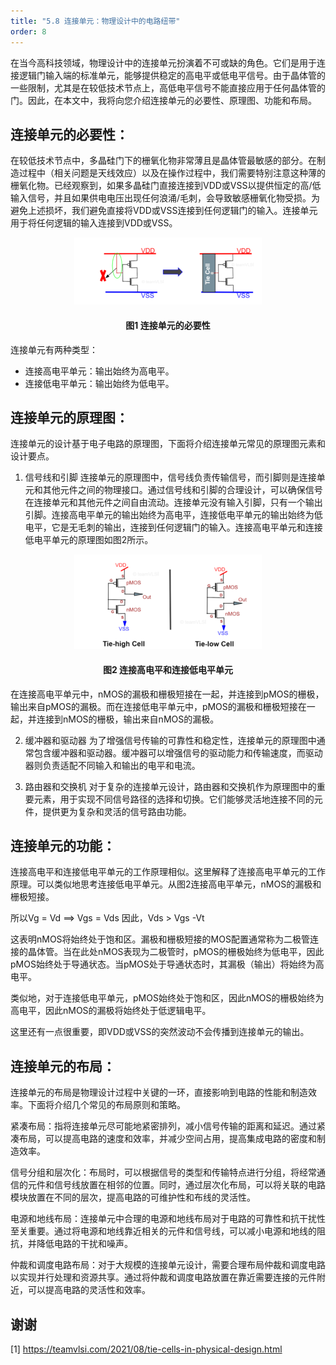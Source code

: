 ```yaml
---
title: "5.8 连接单元：物理设计中的电路纽带"
order: 8
---
```


在当今高科技领域，物理设计中的连接单元扮演着不可或缺的角色。它们是用于连接逻辑门输入端的标准单元，能够提供稳定的高电平或低电平信号。由于晶体管的一些限制，尤其是在较低技术节点上，高低电平信号不能直接应用于任何晶体管的门。因此，在本文中，我将向您介绍连接单元的必要性、原理图、功能和布局。

## 连接单元的必要性：

在较低技术节点中，多晶硅门下的栅氧化物非常薄且是晶体管最敏感的部分。在制造过程中（相关问题是天线效应）以及在操作过程中，我们需要特别注意这种薄的栅氧化物。已经观察到，如果多晶硅门直接连接到VDD或VSS以提供恒定的高/低输入信号，并且如果供电电压出现任何浪涌/毛刺，会导致敏感栅氧化物受损。为避免上述损坏，我们避免直接将VDD或VSS连接到任何逻辑门的输入。连接单元用于将任何逻辑的输入连接到VDD或VSS。

<div style="text-align:center;">
  <img src="Tie_cell_need-300x107.png" alt="ASIC Flow" width="300" />
  <h4>图1 连接单元的必要性</h4>
</div>

连接单元有两种类型：

- 连接高电平单元：输出始终为高电平。
- 连接低电平单元：输出始终为低电平。

## 连接单元的原理图：

连接单元的设计基于电子电路的原理图，下面将介绍连接单元常见的原理图元素和设计要点。

1. 信号线和引脚
连接单元的原理图中，信号线负责传输信号，而引脚则是连接单元和其他元件之间的物理接口。通过信号线和引脚的合理设计，可以确保信号在连接单元和其他元件之间自由流动。连接单元没有输入引脚，只有一个输出引脚。连接高电平单元的输出始终为高电平，连接低电平单元的输出始终为低电平，它是无毛刺的输出，连接到任何逻辑门的输入。连接高电平单元和连接低电平单元的原理图如图2所示。

<div style="text-align:center;">
  <img src="./tie_cells_schematics-300x151.png" alt="ASIC Flow" width="300" />
  <h4>图2 连接高电平和连接低电平单元</h4>
</div>

在连接高电平单元中，nMOS的漏极和栅极短接在一起，并连接到pMOS的栅极，输出来自pMOS的漏极。而在连接低电平单元中，pMOS的漏极和栅极短接在一起，并连接到nMOS的栅极，输出来自nMOS的漏极。

2. 缓冲器和驱动器
为了增强信号传输的可靠性和稳定性，连接单元的原理图中通常包含缓冲器和驱动器。缓冲器可以增强信号的驱动能力和传输速度，而驱动器则负责适配不同输入和输出的电平和电流。

3. 路由器和交换机
对于复杂的连接单元设计，路由器和交换机作为原理图中的重要元素，用于实现不同信号路径的选择和切换。它们能够灵活地连接不同的元件，提供更为复杂和灵活的信号路由功能。

## 连接单元的功能：

连接高电平和连接低电平单元的工作原理相似。这里解释了连接高电平单元的工作原理。可以类似地思考连接低电平单元。从图2连接高电平单元，nMOS的漏极和栅极短接。

所以Vg = Vd
==> Vgs = Vds
因此，Vds > Vgs -Vt

这表明nMOS将始终处于饱和区。漏极和栅极短接的MOS配置通常称为二极管连接的晶体管。当在此处nMOS表现为二极管时，pMOS的栅极始终为低电平，因此pMOS始终处于导通状态。当pMOS处于导通状态时，其漏极（输出）将始终为高电平。

类似地，对于连接低电平单元，pMOS始终处于饱和区，因此nMOS的栅极始终为高电平，因此nMOS的漏极将始终处于低逻辑电平。

这里还有一点很重要，即VDD或VSS的突然波动不会传播到连接单元的输出。

## 连接单元的布局：

连接单元的布局是物理设计过程中关键的一环，直接影响到电路的性能和制造效率。下面将介绍几个常见的布局原则和策略。

紧凑布局：指将连接单元尽可能地紧密排列，减小信号传输的距离和延迟。通过紧凑布局，可以提高电路的速度和效率，并减少空间占用，提高集成电路的密度和制造效率。

信号分组和层次化：布局时，可以根据信号的类型和传输特点进行分组，将经常通信的元件和信号线放置在相邻的位置。同时，通过层次化布局，可以将关联的电路模块放置在不同的层次，提高电路的可维护性和布线的灵活性。

电源和地线布局：连接单元中合理的电源和地线布局对于电路的可靠性和抗干扰性至关重要。通过将电源和地线靠近相关的元件和信号线，可以减小电源和地线的阻抗，并降低电路的干扰和噪声。

仲裁和调度电路布局：对于大规模的连接单元设计，需要合理布局仲裁和调度电路以实现并行处理和资源共享。通过将仲裁和调度电路放置在靠近需要连接的元件附近，可以提高电路的灵活性和效率。


## 谢谢

[1] https://teamvlsi.com/2021/08/tie-cells-in-physical-design.html